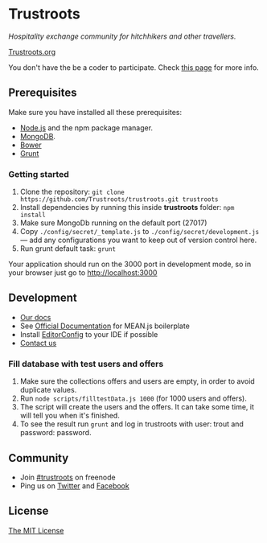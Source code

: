 # Trustroots
_Hospitality exchange community for hitchhikers and other travellers._

[Trustroots.org](https://www.trustroots.org)

You don't have the be a coder to participate. Check [this page](https://github.com/Trustroots/trustroots/wiki/Volunteering) for more info.


## Prerequisites
Make sure you have installed all these prerequisites:
* [Node.js](http://www.nodejs.org/download/) and the npm package manager.
* [MongoDB](http://www.mongodb.org/downloads).
* [Bower](http://bower.io/)
* [Grunt](http://gruntjs.com/)

### Getting started
1. Clone the repository: `git clone https://github.com/Trustroots/trustroots.git trustroots`
2. Install dependencies by running this inside **trustroots** folder: `npm install`
3. Make sure MongoDb running on the default port (27017)
4. Copy `./config/secret/_template.js` to `./config/secret/development.js` — add any configurations you want to keep out of version control here.
5. Run grunt default task: `grunt`

Your application should run on the 3000 port in development mode, so in your browser just go to [http://localhost:3000](http://localhost:3000)

## Development
* [Our docs](https://github.com/Trustroots/trustroots/wiki)
* See [Official Documentation](http://meanjs.org/docs.html) for MEAN.js  boilerplate
* Install [EditorConfig](http://editorconfig.org/) to your IDE if possible
* [Contact us](http://ideas.trustroots.org/contact/)

### Fill database with test users and offers
1. Make sure the collections offers and users are empty, in order to avoid duplicate values.
2. Run `node scripts/filltestData.js 1000` (for 1000 users and offers).
3. The script will create the users and the offers. It can take some time, it will tell you when it's finished.
4. To see the result run `grunt` and log in trustroots with user: trout and password: password.

## Community
* Join [#trustroots](http://webchat.freenode.net/?channels=trustroots) on freenode
* Ping us on [Twitter](https://twitter.com/trustroots) and [Facebook](https://www.facebook.com/trustroots.org)

## License
[The MIT License](LICENSE.md)
